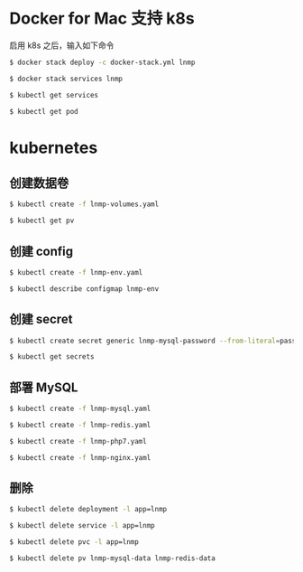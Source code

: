 # Docker for Mac 支持 k8s

启用 k8s 之后，输入如下命令

```bash
$ docker stack deploy -c docker-stack.yml lnmp

$ docker stack services lnmp

$ kubectl get services

$ kubectl get pod
```

# kubernetes

## 创建数据卷

```bash
$ kubectl create -f lnmp-volumes.yaml

$ kubectl get pv
```

## 创建 config

```bash
$ kubectl create -f lnmp-env.yaml

$ kubectl describe configmap lnmp-env
```

## 创建 secret

```bash
$ kubectl create secret generic lnmp-mysql-password --from-literal=password=mytest

$ kubectl get secrets
```

## 部署 MySQL

```bash
$ kubectl create -f lnmp-mysql.yaml

$ kubectl create -f lnmp-redis.yaml

$ kubectl create -f lnmp-php7.yaml

$ kubectl create -f lnmp-nginx.yaml
```

## 删除

```bash
$ kubectl delete deployment -l app=lnmp

$ kubectl delete service -l app=lnmp

$ kubectl delete pvc -l app=lnmp

$ kubectl delete pv lnmp-mysql-data lnmp-redis-data
```
